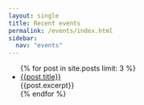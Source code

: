 ```yaml
---
layout: single
title: Recent events
permalink: /events/index.html
sidebar: 
  nav: "events"
---
```

<ul>
{% for post in site.posts limit: 3 %}
  <li><a class="btn btn--inverse" href="{{site.url}}{{site.baseurl}}{{post.url}}">  {{post.title}}
  </a>
  <div class="small"> {{post.excerpt}}
  </div></li>
{% endfor %}
</ul>
